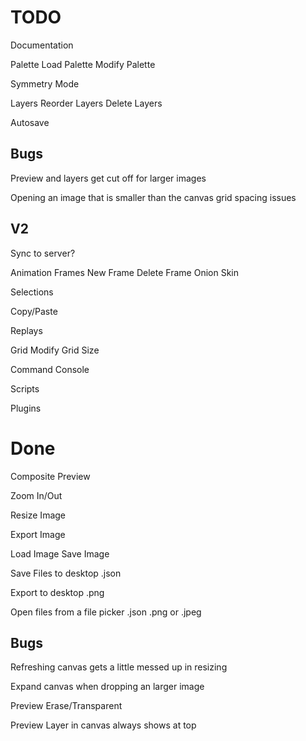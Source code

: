 TODO
====
Documentation

Palette
  Load Palette
  Modify Palette

Symmetry Mode

Layers
  Reorder Layers
  Delete Layers

Autosave

Bugs
----
Preview and layers get cut off for larger images

Opening an image that is smaller than the canvas grid spacing issues

V2
----
Sync to server?

Animation Frames
  New Frame
  Delete Frame
  Onion Skin

Selections

Copy/Paste

Replays

Grid
  Modify Grid Size

Command Console

Scripts

Plugins

Done
====
Composite Preview

Zoom In/Out

Resize Image

Export Image

Load Image
Save Image

Save Files to desktop
  .json

Export to desktop
  .png

Open files from a file picker
  .json
  .png or .jpeg

Bugs
----
Refreshing canvas gets a little messed up in resizing

Expand canvas when dropping an larger image

Preview Erase/Transparent

Preview Layer in canvas always shows at top
